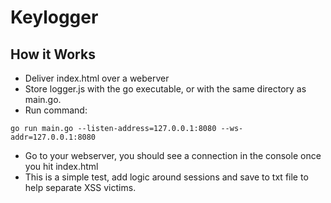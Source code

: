 # Keylogger

## How it Works

* Deliver index.html over a weberver
* Store logger.js with the go executable, or with the same directory as main.go.
* Run command:

```
go run main.go --listen-address=127.0.0.1:8080 --ws-addr=127.0.0.1:8080
```

* Go to your webserver, you should see a connection in the console once you hit index.html
* This is a simple test, add logic around sessions and save to txt file to help separate XSS victims.